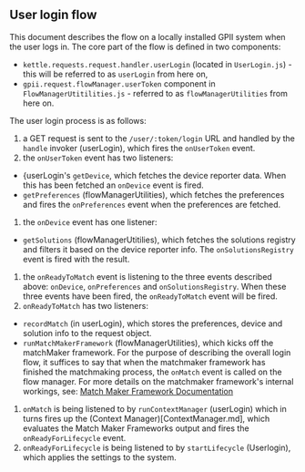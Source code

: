## User login flow

This document describes the flow on a locally installed GPII system when the user logs in. The core part of the flow is defined in two components:

* `kettle.requests.request.handler.userLogin` (located in `UserLogin.js`) - this will be referred to as `userLogin` from here on,
* `gpii.request.flowManager.userToken` component in `FlowManagerUtitilities.js` - referred to as `flowManagerUtilities` from here on.

The user login process is as follows:

1. a GET request is sent to the `/user/:token/login` URL and handled by the `handle` invoker (userLogin), which fires the `onUserToken` event.
1. the `onUserToken` event has two listeners:
 * {userLogin's `getDevice`, which fetches the device reporter data. When this has been fetched an `onDevice` event is fired.
 * `getPreferences` (flowManagerUtilities), which fetches the preferences and fires the `onPreferences` event when the preferences are fetched.
1. the `onDevice` event has one listener:
 * `getSolutions` (flowManagerUtitilies), which fetches the solutions registry and filters it based on the device reporter info. The `onSolutionsRegistry` event is fired with the result.
1. the `onReadyToMatch` event is listening to the three events described above: `onDevice`, `onPreferences` and `onSolutionsRegistry`. When these three events have been fired, the `onReadyToMatch` event will be fired.
1. `onReadyToMatch` has two listeners:
 * `recordMatch` (in userLogin), which stores the preferences, device and solution info to the request object.
 * `runMatchMakerFramework` (flowManagerUtilities), which kicks off the matchMaker framework. For the purpose of describing the overall login flow, it suffices to say that when the matchmaker framework has finished the matchmaking process, the `onMatch` event is called on the flow manager. For more details on the matchmaker framework's internal workings, see: [Match Maker Framework Documentation](MatchMakerFramework.md)
1. `onMatch` is being listened to by `runContextManager` (userLogin) which in turns fires up the (Context Manager)[ContextManager.md], which evaluates the Match Maker Frameworks output and fires the `onReadyForLifecycle` event.
1. `onReadyForLifecycle` is being listened to by `startLifecycle` (Userlogin), which applies the settings to the system.

